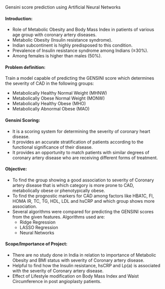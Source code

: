 Gensini score prediction using Artificial Neural Networks

#### Introduction:<br />
* Role of Metabolic Obesity and Body Mass Index in patients of various age group with coronary artery diseases.<br />
* Metabolic Obesity (Insulin resistance syndrome).<br />
* Indian subcontinent is highly predisposed to this condition.<br />
* Prevalence of Insulin resistance syndrome among Indians (≥30%).<br />
* Among females is higher than males (50%).<br />

#### Problem definition:<br />
Train a model capable of predicting the GENSINI score which determines the severity of CAD in the following groups:<br />
* Metabolically Healthy Normal Weight (MHNW)<br />
* Metabolically Obese Normal Weight (MONW)<br />
* Metabolically Healthy Obese (MHO)<br />
* Metabolically Abnormal Obese (MAO)<br />

#### Gensini Scoring:<br />
* It is a scoring system for determining the severity of coronary heart disease.<br />
* It provides an accurate stratification of patients according to the functional significance of their disease.<br />
* It provides an opportunity to match patients with similar degrees of coronary artery disease who are receiving different forms of treatment.<br />

#### Objective:<br />
* To find the group showing a good association to severity of Coronary artery disease that is which category is more prone to CAD, metabolically obese or phenotypically obese.<br />
* To find the prognostic markers for CAD among factors like HBA1C, FI, HOMA IR, TC, TG, HDL, LDL and hsCRP and which group shows more association.<br />
* Several algorithms were compared for predicting the GENSINI scores from the given features. Algorithms used are:<br />
  * Ridge Regression<br />
  * LASSO Regression<br />
  * Neural Networks<br />

#### Scope/Importance of Project:<br />
* There are no study done in India in relation to importance of Metabolic Obesity and BMI status with severity of Coronary artery disease.<br />
* Helpful to find how the Insulin resistance, hsCRP and Lp(a) is associated with the severity of Coronary artery disease.<br />
* Effect of Lifestyle modification on Body Mass Index and Waist Circumference in post angioplasty patients.<br />
